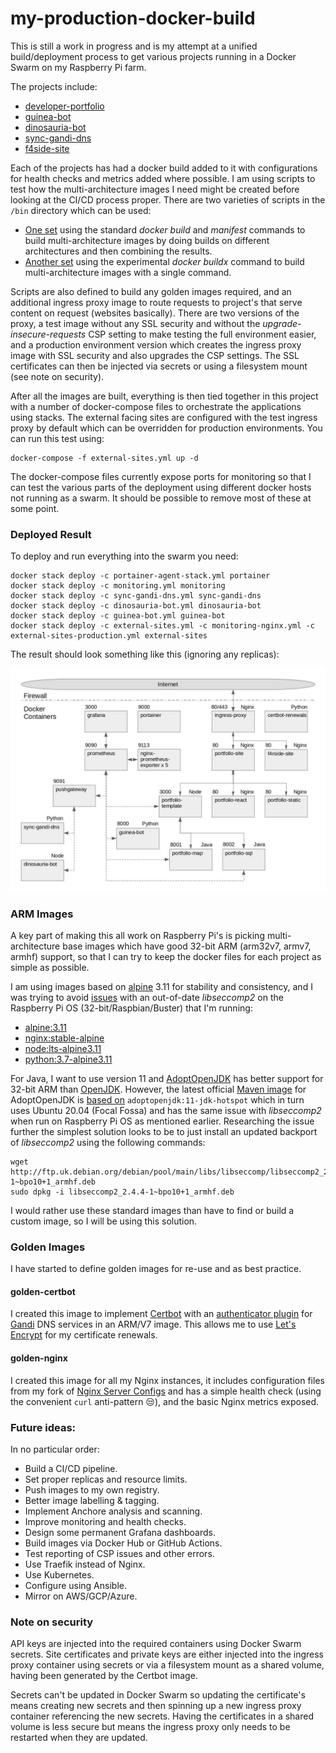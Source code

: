 # my-production-docker-build

This is still a work in progress and is my attempt at a unified build/deployment process to get various projects running in a 
Docker Swarm on my Raspberry Pi farm.

The projects include:

- [developer-portfolio](https://github.com/RatJuggler/developer-portfolio)
- [guinea-bot](https://github.com/RatJuggler/guinea-bot)
- [dinosauria-bot](https://github.com/RatJuggler/dinosauria-bot)
- [sync-gandi-dns](https://github.com/RatJuggler/sync-gandi-dns)
- [f4side-site](https://github.com/RatJuggler/f4rside-site)

Each of the projects has had a docker build added to it with configurations for health checks and metrics added where possible. I 
am using scripts to test how the multi-architecture images I need might be created before looking at the CI/CD process proper. 
There are two varieties of scripts in the `/bin` directory which can be used:

- [One set](https://github.com/RatJuggler/my-production-docker-build/blob/main/bin/README-BUILD.md) using the standard *docker 
  build* and *manifest* commands to build multi-architecture images by doing builds on different architectures and then combining 
  the results.
- [Another set](https://github.com/RatJuggler/my-production-docker-build/blob/main/bin/README-BUILDX.md) using the experimental 
  *docker buildx* command to build multi-architecture images with a single command.

Scripts are also defined to build any golden images required, and an additional ingress proxy image to route requests to project's 
that serve content on request (websites basically). There are two versions of the proxy, a test image without any SSL security and 
without the *upgrade-insecure-requests* CSP setting to make testing the full environment easier, and a production environment 
version which creates the ingress proxy image with SSL security and also upgrades the CSP settings. The SSL certificates can then 
be injected via secrets or using a filesystem mount (see note on security).

After all the images are built, everything is then tied together in this project with a number of docker-compose files to 
orchestrate the applications using stacks. The external facing sites are configured with the test ingress proxy by default which 
can be overridden for production environments. You can run this test using:

    docker-compose -f external-sites.yml up -d

The docker-compose files currently expose ports for monitoring so that I can test the various parts of the deployment using 
different docker hosts not running as a swarm. It should be possible to remove most of these at some point.

### Deployed Result

To deploy and run everything into the swarm you need:

    docker stack deploy -c portainer-agent-stack.yml portainer
    docker stack deploy -c monitoring.yml monitoring
    docker stack deploy -c sync-gandi-dns.yml sync-gandi-dns
    docker stack deploy -c dinosauria-bot.yml dinosauria-bot
    docker stack deploy -c guinea-bot.yml guinea-bot
    docker stack deploy -c external-sites.yml -c monitoring-nginx.yml -c external-sites-production.yml external-sites

The result should look something like this (ignoring any replicas):

![Image of Architecture](https://github.com/RatJuggler/my-production-docker-build/blob/main/deployed-result.jpg)

### ARM Images

A key part of making this all work on Raspberry Pi's is picking multi-architecture base images which have good 32-bit ARM 
(arm32v7, armv7, armhf) support, so that I can try to keep the docker files for each project as simple as possible.

I am using images based on [alpine](https://hub.docker.com/_/alpine) 3.11 for stability and consistency, and I was trying to avoid 
[issues](https://wiki.alpinelinux.org/wiki/Release_Notes_for_Alpine_3.13.0#time64_requirements) with an out-of-date *libseccomp2* 
on the Raspberry Pi OS (32-bit/Raspbian/Buster) that I'm running:

- [alpine:3.11](https://hub.docker.com/layers/alpine/library/alpine/3.11/images/sha256-379fd3ade18c4ff1e12eeae9fafd3378fa039eb023ed534311c246d2d63f8c84)
- [nginx:stable-alpine](https://hub.docker.com/layers/nginx/library/nginx/stable-alpine/images/sha256-da3716611fb965f3fda1f3281882baeb2760ca8bb7317f1d22ed45e75570827b)
- [node:lts-alpine3.11](https://hub.docker.com/layers/node/library/node/lts-alpine3.11/images/sha256-7c2d9dda61b89fd414371c14d6b87973925c66ebd4ca59f3a539821e88cdeb8f)
- [python:3.7-alpine3.11](https://hub.docker.com/layers/python/library/python/3.7-alpine3.11/images/sha256-1724b17cbf37548616325811484dd5a60351ab06bca4c5367b5c297c5e193e01)

For Java, I want to use version 11 and [AdoptOpenJDK](https://hub.docker.com/_/adoptopenjdk) has better support for 32-bit ARM than 
[OpenJDK](https://hub.docker.com/_/openjdk). However, the latest official [Maven image](https://hub.docker.com/_/maven) for 
AdoptOpenJDK is [based on](https://github.com/carlossg/docker-maven/blob/master/adoptopenjdk-11/Dockerfile) 
`adoptopenjdk:11-jdk-hotspot` which in turn uses Ubuntu 20.04 (Focal Fossa) and has the same issue with *libseccomp2* when run on 
Raspberry Pi OS as mentioned earlier. Researching the issue further the simplest solution looks to be to just install an updated
backport of *libseccomp2* using the following commands:

    wget http://ftp.uk.debian.org/debian/pool/main/libs/libseccomp/libseccomp2_2.4.4-1~bpo10+1_armhf.deb
    sudo dpkg -i libseccomp2_2.4.4-1~bpo10+1_armhf.deb

I would rather use these standard images than have to find or build a custom image, so I will be using this solution. 

### Golden Images

I have started to define golden images for re-use and as best practice.

#### golden-certbot

I created this image to implement [Certbot](https://certbot.eff.org/) with an [authenticator plugin](https://github.com/obynio/certbot-plugin-gandi) 
for [Gandi](https://www.gandi.net/) DNS services in an ARM/V7 image. This allows me to use [Let's Encrypt](https://letsencrypt.org/) 
for my certificate renewals. 

#### golden-nginx

I created this image for all my Nginx instances, it includes configuration files from my fork of [Nginx Server Configs](https://github.com/RatJuggler/server-configs-nginx)
and has a simple health check (using the convenient `curl` anti-pattern 😒), and the basic Nginx metrics exposed.

### Future ideas:

In no particular order:

- Build a CI/CD pipeline.
- Set proper replicas and resource limits.
- Push images to my own registry.
- Better image labelling & tagging.
- Implement Anchore analysis and scanning.
- Improve monitoring and health checks.
- Design some permanent Grafana dashboards.
- Build images via Docker Hub or GitHub Actions.
- Test reporting of CSP issues and other errors.
- Use Traefik instead of Nginx.
- Use Kubernetes.
- Configure using Ansible.
- Mirror on AWS/GCP/Azure.

### Note on security

API keys are injected into the required containers using Docker Swarm secrets. Site certificates and private keys are either 
injected into the ingress proxy container using secrets or via a filesystem mount as a shared volume, having been generated by the 
Certbot image.

Secrets can't be updated in Docker Swarm so updating the certificate's means creating new secrets and then spinning up a new 
ingress proxy container referencing the new secrets. Having the certificates in a shared volume is less secure but means the
ingress proxy only needs to be restarted when they are updated.
